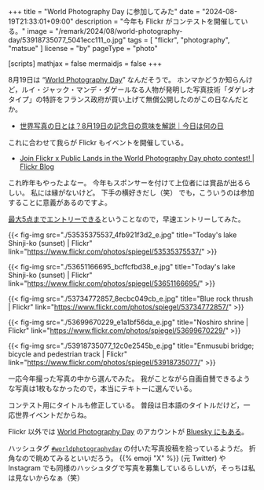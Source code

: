 +++
title = "World Photography Day に参加してみた"
date =  "2024-08-19T21:33:01+09:00"
description = "今年も Flickr がコンテストを開催している。"
image = "/remark/2024/08/world-photography-day/53918735077_5041ecc111_o.jpg"
tags = [ "flickr", "photography", "matsue" ]
license = "by"
pageType = "photo"

[scripts]
  mathjax = false
  mermaidjs = false
+++

8月19日は “[World Photography Day]” なんだそうで。
ホンマかどうか知らんけど，ルイ・ジャック・マンデ・ダゲールなる人物が発明した写真技術「ダゲレオタイプ」の特許をフランス政府が買い上げて無償公開したのがこの日なんだとか。

- [世界写真の日とは？8月19日の記念日の意味を解説｜今日は何の日](https://bestcalendar.jp/articles/3484)

これに合わせて我らが Flickr もイベントを開催している。

- [Join Flickr x Public Lands in the World Photography Day photo contest! | Flickr Blog](https://blog.flickr.net/en/2024/08/16/join-flickr-x-public-lands-in-the-world-photography-day-photo-contest/)

これ昨年もやったよなー。
今年もスポンサーを付けて上位者には賞品が出るらしい。
私には縁がないけど。
下手の横好きだし（笑） でも，こういうのは参加することに意義があるのですよ。

[最大5点までエントリーできる](https://www.flickr.com/groups/worldphotographyday2024/discuss/72157721921293034/ "Contest FAQs [English] | World Photography Day 2024 Contest | Flickr")ということなので，早速エントリーしてみた。

{{< fig-img src="./53535375537_4fb921f3d2_e.jpg" title="Today's lake Shinji-ko (sunset) | Flickr" link="https://www.flickr.com/photos/spiegel/53535375537/" >}}

{{< fig-img src="./53651166695_bcffcfbd38_e.jpg" title="Today's lake Shinji-ko (sunset) | Flickr" link="https://www.flickr.com/photos/spiegel/53651166695/" >}}

{{< fig-img src="./53734772857_8ecbc049cb_e.jpg" title="Blue rock thrush | Flickr" link="https://www.flickr.com/photos/spiegel/53734772857/" >}}

{{< fig-img src="./53699670229_e1a1bf56da_e.jpg" title="Noshiro shrine | Flickr" link="https://www.flickr.com/photos/spiegel/53699670229/" >}}

{{< fig-img src="./53918735077_12c0e2545b_e.jpg" title="Enmusubi bridge; bicycle and pedestrian track | Flickr" link="https://www.flickr.com/photos/spiegel/53918735077/" >}}

一応今年撮った写真の中から選んでみた。
我がことながら自画自賛できるような写真は1枚もなかったので，本当にテキトーに選んでいる。

コンテスト用にタイトルも修正している。
普段は日本語のタイトルだけど，一応世界イベントだからね。

Flickr 以外では [World Photography Day] のアカウントが [Bluesky にもある][@worldphotographyday.com on Bluesky]。

ハッシュタグ [`#worldphotographyday`](https://bsky.app/hashtag/WorldPhotographyDay) の付いた写真投稿を拾っているようだ。
折角なので眺めてみるといいだろう。
{{% emoji "X" %}} (元 Twitter) や Instagram でも同様のハッシュタグで写真を募集しているらしいが，そっちは私は見ないからなぁ（笑）


[World Photography Day]: https://www.worldphotographyday.com/ "World Photography Day - World Photography Day - Monday, August 19th, 2024"
[@worldphotographyday.com on Bluesky]: https://bsky.app/profile/worldphotographyday.com "@worldphotographyday.com on Bluesky"
<!-- eof -->
